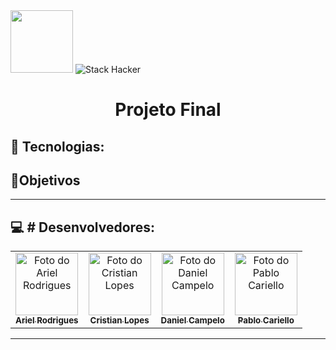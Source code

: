 <div>
  <img src="https://user-images.githubusercontent.com/90655270/161388302-145d58d6-723a-4dc1-97e7-80133dfa4c3a.png" width="100px">
  <img alt="Stack Hacker" src="https://img.shields.io/static/v1?label=stack&message=hacker&color=success&labelColor=grey">
</div>

<h1 align="center">Projeto Final </h1>

## :wrench: Tecnologias:

## 🎯Objetivos 
---
## :computer: # Desenvolvedores:
<table>
  <tr>
    <td align="center">
      <a href="https://github.com/99arielsr">
        <img src="https://avatars.githubusercontent.com/u/95944401?v=4" width="100px;" alt="Foto do Ariel Rodrigues"/><br>
        <sub>
          <b>Ariel Rodrigues</b>
        </sub>
      </a>
    </td>
     <td align="center">
      <a href="https://github.com/CristianLF23">
        <img src="https://avatars.githubusercontent.com/u/102423386?v=4" width="100px;" alt="Foto do Cristian Lopes"/><br>
        <sub>
          <b>Cristian Lopes</b>
        </sub>
      </a>
    </td>
     <td align="center">
      <a href="https://github.com/DanielCampelo10">
        <img src="https://avatars.githubusercontent.com/u/9167220?v=4" width="100px;" alt="Foto do Daniel Campelo"/><br>
        <sub>
          <b>Daniel Campelo</b>
        </sub>
      </a>
    </td>
    <td align="center">
      <a href="https://github.com/PabloCariello">
        <img src="https://avatars.githubusercontent.com/u/94507396?v=4" width="100px;" alt="Foto do Pablo Cariello"/><br>
        <sub>
          <b>Pablo Cariello</b>
        </sub>
      </a>
    </td>
  </tr>
</table>

---
